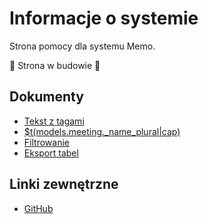 # Informacje o systemie

Strona pomocy dla systemu Memo.

🚧 Strona w budowie 🚧

## Dokumenty

- [Tekst z tagami](rich-text)
- [$t(models.meeting._name_plural|cap)](meetings)
- [Filtrowanie](filtering)
- [Eksport tabel](table-export)

## Linki zewnętrzne

- [GitHub](https://github.com/mblajek/Memo)
